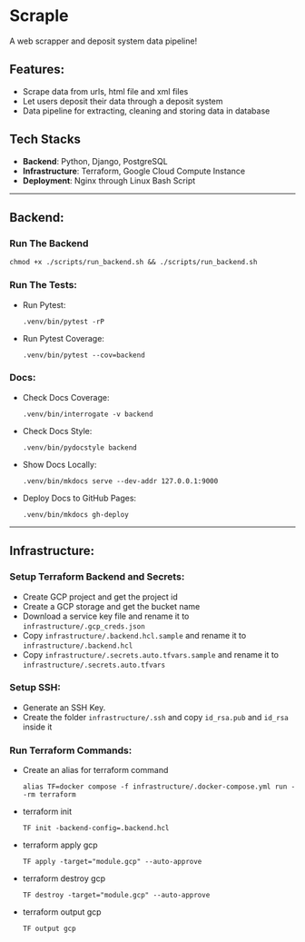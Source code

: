# Scraple
A web scrapper and deposit system data pipeline!

## Features:
- Scrape data from urls, html file and xml files
- Let users deposit their data through a deposit system
- Data pipeline for extracting, cleaning and storing data in database

## Tech Stacks
- **Backend**: Python, Django, PostgreSQL
- **Infrastructure**: Terraform, Google Cloud Compute Instance
- **Deployment**: Nginx through Linux Bash Script

---

## Backend:

### Run The Backend
```shell
chmod +x ./scripts/run_backend.sh && ./scripts/run_backend.sh
```

### Run The Tests:
- Run Pytest:
  ```shell
  .venv/bin/pytest -rP
  ```
- Run Pytest Coverage:
  ```shell
  .venv/bin/pytest --cov=backend
  ```

### Docs:
- Check Docs Coverage:
  ```shell
  .venv/bin/interrogate -v backend
  ```
- Check Docs Style:
  ```shell
  .venv/bin/pydocstyle backend
  ```
- Show Docs Locally:
  ```shell
  .venv/bin/mkdocs serve --dev-addr 127.0.0.1:9000
  ```
- Deploy Docs to GitHub Pages:
  ```shell
  .venv/bin/mkdocs gh-deploy
  ```

---

## Infrastructure:

### Setup Terraform Backend and Secrets:
- Create GCP project and get the project id
- Create a GCP storage and get the bucket name
- Download a service key file and rename it to `infrastructure/.gcp_creds.json`
- Copy `infrastructure/.backend.hcl.sample` and rename it to `infrastructure/.backend.hcl`
- Copy `infrastructure/.secrets.auto.tfvars.sample` and rename it to `infrastructure/.secrets.auto.tfvars`

### Setup SSH:
- Generate an SSH Key.
- Create the folder `infrastructure/.ssh` and copy `id_rsa.pub` and `id_rsa` inside it

### Run Terraform Commands:
- Create an alias for terraform command
  ```shell
  alias TF=docker compose -f infrastructure/.docker-compose.yml run --rm terraform
  ```
- terraform init
  ```shell
  TF init -backend-config=.backend.hcl
  ```
- terraform apply gcp
  ```shell
  TF apply -target="module.gcp" --auto-approve
  ```
- terraform destroy gcp
  ```shell
  TF destroy -target="module.gcp" --auto-approve
  ```
- terraform output gcp
  ```shell
  TF output gcp
  ```
